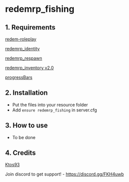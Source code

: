 # redemrp_fishing

## 1. Requirements

[redem-roleplay](https://github.com/RedEM-RP/redem_roleplay/)

[redemrp_identity](https://github.com/RedEM-RP/redemrp_identity/)

[redemrp_respawn](https://github.com/RedEM-RP/redemrp_respawn/)

[redemrp_inventory v2.0](https://github.com/RedEM-RP/redemrp_inventory/releases/tag/2.0.0)

[progressBars](https://github.com/PokeSerGG/progressBars)

## 2. Installation
- Put the files into your resource folder
- Add ```ensure redemrp_fishing``` in server.cfg

## 3. How to use
- To be done


## 4. Credits
[Ktos93](http://github.com/Ktos93)


Join discord to get support! - https://discord.gg/FKH4uwb
